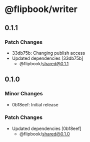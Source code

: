 # @flipbook/writer

## 0.1.1

### Patch Changes

- 33db75b: Changing publish access
- Updated dependencies [33db75b]
  - @flipbook/shared@0.1.1

## 0.1.0

### Minor Changes

- 0b18eef: Initial release

### Patch Changes

- Updated dependencies [0b18eef]
  - @flipbook/shared@0.1.0
